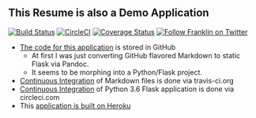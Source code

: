 ## This Resume is also a Demo Application

[![Build Status](https://travis-ci.org/hotpeppersec/franklin-resume.svg?branch=master)](https://travis-ci.org/hotpeppersec/franklin-resume) [![CircleCI](https://circleci.com/gh/hotpeppersec/franklin-resume/tree/master.svg?style=svg)](https://circleci.com/gh/hotpeppersec/franklin-resume/tree/master) [![Coverage Status](https://coveralls.io/repos/github/hotpeppersec/franklin-resume/badge.svg?branch=master)](https://coveralls.io/github/hotpeppersec/franklin-resume?branch=master) [![Follow Franklin on Twitter](https://img.shields.io/twitter/follow/hotpeppersec.svg?style=social&label=Follow%20me%20on%20Twitter)][twitter] 

[twitter]: https://twitter.com/intent/user?screen_name=theDevilsVoice "Follow Franklin on Twitter"

- [The code for this application](https://github.com/hotpeppersec/franklin-resume) is stored in GitHub
    - At first I was just converting GitHub flavored Markdown to static Flask via Pandoc. 
    - It seems to be morphing into a Python/Flask project. 
- [Continuous Integration](https://travis-ci.org/hotpeppersec/franklin-resume) of Markdown files is done via travis-ci.org
- [Continuous Integration](https://circleci.com/gh/hotpeppersec/franklin-resume/tree/master) of Python 3.6 Flask application is done via circleci.com
- This [application is built on Heroku](https://www.heroku.com/what)
